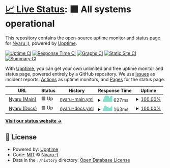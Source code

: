 # [📈 Live Status](https://status.nyaru.xyz): <!--live status--> **🟩 All systems operational**

This repository contains the open-source uptime monitor and status page for [Nyaru :)](https://nyaru.xyz), powered by [Upptime](https://github.com/upptime/upptime).

[![Uptime CI](https://github.com/NyaruDB/status/workflows/Uptime%20CI/badge.svg)](https://github.com/NyaruDB/status/actions?query=workflow%3A%22Uptime+CI%22)
[![Response Time CI](https://github.com/NyaruDB/status/workflows/Response%20Time%20CI/badge.svg)](https://github.com/NyaruDB/status/actions?query=workflow%3A%22Response+Time+CI%22)
[![Graphs CI](https://github.com/NyaruDB/status/workflows/Graphs%20CI/badge.svg)](https://github.com/NyaruDB/status/actions?query=workflow%3A%22Graphs+CI%22)
[![Static Site CI](https://github.com/NyaruDB/status/workflows/Static%20Site%20CI/badge.svg)](https://github.com/NyaruDB/status/actions?query=workflow%3A%22Static+Site+CI%22)
[![Summary CI](https://github.com/NyaruDB/status/workflows/Summary%20CI/badge.svg)](https://github.com/NyaruDB/status/actions?query=workflow%3A%22Summary+CI%22)

With [Upptime](https://upptime.js.org), you can get your own unlimited and free uptime monitor and status page, powered entirely by a GitHub repository. We use [Issues](https://github.com/NyaruDB/status/issues) as incident reports, [Actions](https://github.com/NyaruDB/status/actions) as uptime monitors, and [Pages](https://status.nyaru.xyz) for the status page.

<!--start: status pages-->
<!-- This summary is generated by Upptime (https://github.com/upptime/upptime) -->
<!-- Do not edit this manually, your changes will be overwritten -->
<!-- prettier-ignore -->
| URL | Status | History | Response Time | Uptime |
| --- | ------ | ------- | ------------- | ------ |
| <img alt="" src="https://favicons.githubusercontent.com/nyaru.xyz" height="13"> [Nyaru (Main)](https://nyaru.xyz) | 🟩 Up | [nyaru-main.yml](https://github.com/NyaruDB/status/commits/HEAD/history/nyaru-main.yml) | <details><summary><img alt="Response time graph" src="./graphs/nyaru-main/response-time-week.png" height="20"> 627ms</summary><br><a href="https://status.nyaru.xyz/history/nyaru-main"><img alt="Response time 553" src="https://img.shields.io/endpoint?url=https%3A%2F%2Fraw.githubusercontent.com%2FNyaruDB%2Fstatus%2FHEAD%2Fapi%2Fnyaru-main%2Fresponse-time.json"></a><br><a href="https://status.nyaru.xyz/history/nyaru-main"><img alt="24-hour response time 730" src="https://img.shields.io/endpoint?url=https%3A%2F%2Fraw.githubusercontent.com%2FNyaruDB%2Fstatus%2FHEAD%2Fapi%2Fnyaru-main%2Fresponse-time-day.json"></a><br><a href="https://status.nyaru.xyz/history/nyaru-main"><img alt="7-day response time 627" src="https://img.shields.io/endpoint?url=https%3A%2F%2Fraw.githubusercontent.com%2FNyaruDB%2Fstatus%2FHEAD%2Fapi%2Fnyaru-main%2Fresponse-time-week.json"></a><br><a href="https://status.nyaru.xyz/history/nyaru-main"><img alt="30-day response time 567" src="https://img.shields.io/endpoint?url=https%3A%2F%2Fraw.githubusercontent.com%2FNyaruDB%2Fstatus%2FHEAD%2Fapi%2Fnyaru-main%2Fresponse-time-month.json"></a><br><a href="https://status.nyaru.xyz/history/nyaru-main"><img alt="1-year response time 553" src="https://img.shields.io/endpoint?url=https%3A%2F%2Fraw.githubusercontent.com%2FNyaruDB%2Fstatus%2FHEAD%2Fapi%2Fnyaru-main%2Fresponse-time-year.json"></a></details> | <details><summary><a href="https://status.nyaru.xyz/history/nyaru-main">100.00%</a></summary><a href="https://status.nyaru.xyz/history/nyaru-main"><img alt="All-time uptime 100.00%" src="https://img.shields.io/endpoint?url=https%3A%2F%2Fraw.githubusercontent.com%2FNyaruDB%2Fstatus%2FHEAD%2Fapi%2Fnyaru-main%2Fuptime.json"></a><br><a href="https://status.nyaru.xyz/history/nyaru-main"><img alt="24-hour uptime 100.00%" src="https://img.shields.io/endpoint?url=https%3A%2F%2Fraw.githubusercontent.com%2FNyaruDB%2Fstatus%2FHEAD%2Fapi%2Fnyaru-main%2Fuptime-day.json"></a><br><a href="https://status.nyaru.xyz/history/nyaru-main"><img alt="7-day uptime 100.00%" src="https://img.shields.io/endpoint?url=https%3A%2F%2Fraw.githubusercontent.com%2FNyaruDB%2Fstatus%2FHEAD%2Fapi%2Fnyaru-main%2Fuptime-week.json"></a><br><a href="https://status.nyaru.xyz/history/nyaru-main"><img alt="30-day uptime 100.00%" src="https://img.shields.io/endpoint?url=https%3A%2F%2Fraw.githubusercontent.com%2FNyaruDB%2Fstatus%2FHEAD%2Fapi%2Fnyaru-main%2Fuptime-month.json"></a><br><a href="https://status.nyaru.xyz/history/nyaru-main"><img alt="1-year uptime 100.00%" src="https://img.shields.io/endpoint?url=https%3A%2F%2Fraw.githubusercontent.com%2FNyaruDB%2Fstatus%2FHEAD%2Fapi%2Fnyaru-main%2Fuptime-year.json"></a></details>
| <img alt="" src="https://favicons.githubusercontent.com/docs.nyaru.xyz" height="13"> [Nyaru (Docs)](https://docs.nyaru.xyz) | 🟩 Up | [nyaru-docs.yml](https://github.com/NyaruDB/status/commits/HEAD/history/nyaru-docs.yml) | <details><summary><img alt="Response time graph" src="./graphs/nyaru-docs/response-time-week.png" height="20"> 163ms</summary><br><a href="https://status.nyaru.xyz/history/nyaru-docs"><img alt="Response time 257" src="https://img.shields.io/endpoint?url=https%3A%2F%2Fraw.githubusercontent.com%2FNyaruDB%2Fstatus%2FHEAD%2Fapi%2Fnyaru-docs%2Fresponse-time.json"></a><br><a href="https://status.nyaru.xyz/history/nyaru-docs"><img alt="24-hour response time 136" src="https://img.shields.io/endpoint?url=https%3A%2F%2Fraw.githubusercontent.com%2FNyaruDB%2Fstatus%2FHEAD%2Fapi%2Fnyaru-docs%2Fresponse-time-day.json"></a><br><a href="https://status.nyaru.xyz/history/nyaru-docs"><img alt="7-day response time 163" src="https://img.shields.io/endpoint?url=https%3A%2F%2Fraw.githubusercontent.com%2FNyaruDB%2Fstatus%2FHEAD%2Fapi%2Fnyaru-docs%2Fresponse-time-week.json"></a><br><a href="https://status.nyaru.xyz/history/nyaru-docs"><img alt="30-day response time 202" src="https://img.shields.io/endpoint?url=https%3A%2F%2Fraw.githubusercontent.com%2FNyaruDB%2Fstatus%2FHEAD%2Fapi%2Fnyaru-docs%2Fresponse-time-month.json"></a><br><a href="https://status.nyaru.xyz/history/nyaru-docs"><img alt="1-year response time 257" src="https://img.shields.io/endpoint?url=https%3A%2F%2Fraw.githubusercontent.com%2FNyaruDB%2Fstatus%2FHEAD%2Fapi%2Fnyaru-docs%2Fresponse-time-year.json"></a></details> | <details><summary><a href="https://status.nyaru.xyz/history/nyaru-docs">100.00%</a></summary><a href="https://status.nyaru.xyz/history/nyaru-docs"><img alt="All-time uptime 100.00%" src="https://img.shields.io/endpoint?url=https%3A%2F%2Fraw.githubusercontent.com%2FNyaruDB%2Fstatus%2FHEAD%2Fapi%2Fnyaru-docs%2Fuptime.json"></a><br><a href="https://status.nyaru.xyz/history/nyaru-docs"><img alt="24-hour uptime 100.00%" src="https://img.shields.io/endpoint?url=https%3A%2F%2Fraw.githubusercontent.com%2FNyaruDB%2Fstatus%2FHEAD%2Fapi%2Fnyaru-docs%2Fuptime-day.json"></a><br><a href="https://status.nyaru.xyz/history/nyaru-docs"><img alt="7-day uptime 100.00%" src="https://img.shields.io/endpoint?url=https%3A%2F%2Fraw.githubusercontent.com%2FNyaruDB%2Fstatus%2FHEAD%2Fapi%2Fnyaru-docs%2Fuptime-week.json"></a><br><a href="https://status.nyaru.xyz/history/nyaru-docs"><img alt="30-day uptime 100.00%" src="https://img.shields.io/endpoint?url=https%3A%2F%2Fraw.githubusercontent.com%2FNyaruDB%2Fstatus%2FHEAD%2Fapi%2Fnyaru-docs%2Fuptime-month.json"></a><br><a href="https://status.nyaru.xyz/history/nyaru-docs"><img alt="1-year uptime 100.00%" src="https://img.shields.io/endpoint?url=https%3A%2F%2Fraw.githubusercontent.com%2FNyaruDB%2Fstatus%2FHEAD%2Fapi%2Fnyaru-docs%2Fuptime-year.json"></a></details>

<!--end: status pages-->

[**Visit our status website →**](https://status.nyaru.xyz)

## 📄 License

- Powered by: [Upptime](https://github.com/upptime/upptime)
- Code: [MIT](./LICENSE) © [Nyaru :)](https://nyaru.xyz)
- Data in the `./history` directory: [Open Database License](https://opendatacommons.org/licenses/odbl/1-0/)
